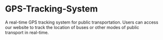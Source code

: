# GPS-Tracking-System
A real-time GPS tracking system for public transportation. Users can access our website to track the location of buses or other modes of public transport in real-time.
